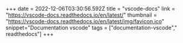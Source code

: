 +++
date = 2022-12-06T03:30:56.592Z
title = "vscode-docs"
link = "https://vscode-docs.readthedocs.io/en/latest/"
thumbnail = "https://vscode-docs.readthedocs.io/en/latest/img/favicon.ico"
snippet="Documentation vscode"
tags = ["documentation-vscode"," readthedocs"]
+++
